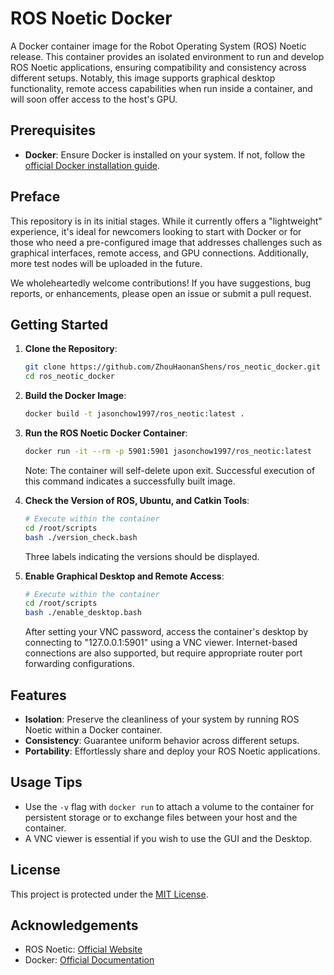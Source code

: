 
# ROS Noetic Docker

A Docker container image for the Robot Operating System (ROS) Noetic release. This container provides an isolated environment to run and develop ROS Noetic applications, ensuring compatibility and consistency across different setups. Notably, this image supports graphical desktop functionality, remote access capabilities when run inside a container, and will soon offer access to the host's GPU.

## Prerequisites

- **Docker**: Ensure Docker is installed on your system. If not, follow the [official Docker installation guide](https://docs.docker.com/get-docker/).

## Preface

This repository is in its initial stages. While it currently offers a "lightweight" experience, it's ideal for newcomers looking to start with Docker or for those who need a pre-configured image that addresses challenges such as graphical interfaces, remote access, and GPU connections. Additionally, more test nodes will be uploaded in the future. 

We wholeheartedly welcome contributions! If you have suggestions, bug reports, or enhancements, please open an issue or submit a pull request.

## Getting Started

1. **Clone the Repository**:
    ```bash
    git clone https://github.com/ZhouHaonanShens/ros_neotic_docker.git
    cd ros_neotic_docker
    ```

2. **Build the Docker Image**:
    ```bash
    docker build -t jasonchow1997/ros_neotic:latest .
    ```

3. **Run the ROS Noetic Docker Container**:
    ```bash
    docker run -it --rm -p 5901:5901 jasonchow1997/ros_neotic:latest
    ```
    Note: The container will self-delete upon exit. Successful execution of this command indicates a successfully built image.

4. **Check the Version of ROS, Ubuntu, and Catkin Tools**:
    ```bash
    # Execute within the container
    cd /root/scripts
    bash ./version_check.bash
    ```
    Three labels indicating the versions should be displayed.

5. **Enable Graphical Desktop and Remote Access**:
    ```bash
    # Execute within the container
    cd /root/scripts
    bash ./enable_desktop.bash
    ```
    After setting your VNC password, access the container's desktop by connecting to "127.0.0.1:5901" using a VNC viewer. Internet-based connections are also supported, but require appropriate router port forwarding configurations.

## Features

- **Isolation**: Preserve the cleanliness of your system by running ROS Noetic within a Docker container.
- **Consistency**: Guarantee uniform behavior across different setups.
- **Portability**: Effortlessly share and deploy your ROS Noetic applications.

## Usage Tips

- Use the `-v` flag with `docker run` to attach a volume to the container for persistent storage or to exchange files between your host and the container.
- A VNC viewer is essential if you wish to use the GUI and the Desktop.

## License

This project is protected under the [MIT License](LICENSE).

## Acknowledgements

- ROS Noetic: [Official Website](http://wiki.ros.org/noetic)
- Docker: [Official Documentation](https://docs.docker.com/)

